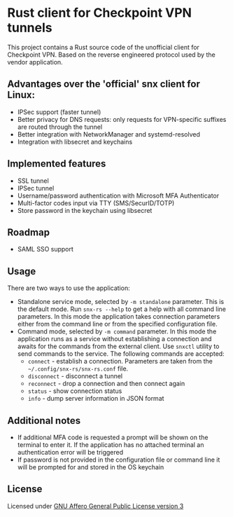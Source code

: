 # Rust client for Checkpoint VPN tunnels

This project contains a Rust source code of the unofficial client for Checkpoint VPN.
Based on the reverse engineered protocol used by the vendor application.

## Advantages over the 'official' snx client for Linux:

* IPSec support (faster tunnel)
* Better privacy for DNS requests: only requests for VPN-specific suffixes are routed through the tunnel
* Better integration with NetworkManager and systemd-resolved
* Integration with libsecret and keychains

## Implemented features

* SSL tunnel
* IPSec tunnel
* Username/password authentication with Microsoft MFA Authenticator
* Multi-factor codes input via TTY (SMS/SecurID/TOTP)
* Store password in the keychain using libsecret

## Roadmap
 
* SAML SSO support

## Usage

There are two ways to use the application:

* Standalone service mode, selected by `-m standalone` parameter. This is the default mode. Run `snx-rs --help` to get a help with all command line parameters. In this mode the application takes connection parameters either from the command line or from the specified configuration file.
* Command mode, selected by `-m command` parameter. In this mode the application runs as a service without
 establishing a connection and awaits for the commands from the external client. Use `snxctl` utility
 to send commands to the service. The following commands are accepted:
  - `connect` - establish a connection. Parameters are taken from the `~/.config/snx-rs/snx-rs.conf` file.
  - `disconnect` - disconnect a tunnel
  - `reconnect` - drop a connection and then connect again
  - `status` - show connection status
  - `info` - dump server information in JSON format

## Additional notes

* If additional MFA code is requested a prompt will be shown on the terminal to enter it. If the application has no attached terminal an authentication error will be triggered
* If password is not provided in the configuration file or command line it will be prompted for and stored in the OS keychain

## License

Licensed under [GNU Affero General Public License version 3](https://opensource.org/license/agpl-v3/)
